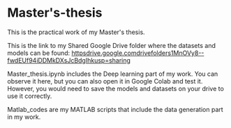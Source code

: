 # Master's-thesis
This is the practical work of my Master's thesis.

This is the link to my Shared Google Drive folder where the datasets and models can be found:
[httpsdrive.google.comdrivefolders1MnOVy8--fwdEUf94iDDMkDXsJcBdgIhkusp=sharing](https://drive.google.com/drive/folders/1MnOVy8--fwdEUf94iDDMkDXsJcBdgIhk?usp=sharing)

Master_thesis.ipynb includes the Deep learning part of my work. You can observe it here, but you can also open it in Google Colab and test it. However, you would need to save the models and datasets on your drive to use it correctly.

Matlab_codes are my MATLAB scripts that include the data generation part in my work.
